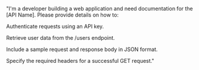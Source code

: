 "I'm a developer building a web application and need documentation for the [API Name]. Please provide details on how to:



Authenticate requests using an API key.

Retrieve user data from the /users endpoint.

Include a sample request and response body in JSON format.

Specify the required headers for a successful GET request."
